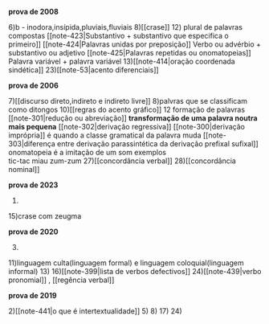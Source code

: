 **prova de 2008**

6)b - inodora,insípida,pluviais,fluviais
8)[[crase]]
12)
	plural de palavras compostas
		[[note-423|Substantivo + substantivo que especifica o primeiro]]
		[[note-424|Palavras unidas por preposição]]
		Verbo ou advérbio + substantivo ou adjetivo
		[[note-425|Palavras repetidas ou onomatopeias]]
		Palavra variável + palavra variável
13)[[note-414|oração coordenada sindética]]
23)[[note-53|acento diferenciais]]

**prova de 2006**

7)[[discurso direto,indireto e indireto livre]]
8)palvras que se classificam como ditongos
10)[[regras do acento gráfico]]
12
	formação de palavras
		[[note-301|redução ou abreviação]]
			 **transformação de uma palavra noutra mais pequena**
		[[note-302|derivação regressiva]] 
		[[note-300|derivação imprópria]] 
			é quando a classe gramatical da palavra muda
		[[note-303|diferença entre derivação parassintética da derivação prefixal sufixal]]
		onomatopeia
			é a imitação de um som
			exemplos	
				tic-tac
				miau
				zum-zum
27)[[concordância verbal]]
28)[[concordância nominal]]

**prova de 2023**

1)
15)crase com zeugma

**prova de 2020**

3)
11)linguagem culta(linguagem formal) e linguagem coloquial(linguagem informal)
13)
16)[[note-399|lista de verbos defectivos]]
24)[[note-439|verbo pronomial]] , [[regência verbal]] 

**prova de 2019**

2)[[note-441|o que é intertextualidade]]
5)
8)
17)
24)